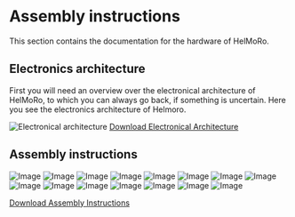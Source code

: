 # Assembly instructions

This section contains the documentation for the hardware of HelMoRo.

## Electronics architecture

First you will need an overview over the electronical architecture of HelMoRo, to which you can always go back, if something is uncertain.
Here you see the electronics architecture of Helmoro.

![Electronical architecture](helmoro_electronical_architecture.drawio.png)
[Download Electronical Architecture](Helmoro_Electronical_Architecture.drawio.pdf)

## Assembly instructions

![Image](assembly_instructions/Helmoro_Assembly_Instructions_01.png)
![Image](assembly_instructions/Helmoro_Assembly_Instructions_02.png)
![Image](assembly_instructions/Helmoro_Assembly_Instructions_03.png)
![Image](assembly_instructions/Helmoro_Assembly_Instructions_04.png)
![Image](assembly_instructions/Helmoro_Assembly_Instructions_05.png)
![Image](assembly_instructions/Helmoro_Assembly_Instructions_06.png)
![Image](assembly_instructions/Helmoro_Assembly_Instructions_07.png)
![Image](assembly_instructions/Helmoro_Assembly_Instructions_08.png)
![Image](assembly_instructions/Helmoro_Assembly_Instructions_09.png)
![Image](assembly_instructions/Helmoro_Assembly_Instructions_10.png)
![Image](assembly_instructions/Helmoro_Assembly_Instructions_11.png)
![Image](assembly_instructions/Helmoro_Assembly_Instructions_12.png)
![Image](assembly_instructions/Helmoro_Assembly_Instructions_13.png)
![Image](assembly_instructions/Helmoro_Assembly_Instructions_14.png)
![Image](assembly_instructions/Helmoro_Assembly_Instructions_15.png)

[Download Assembly Instructions](Helmoro_Assembly_Instructions.pdf)
